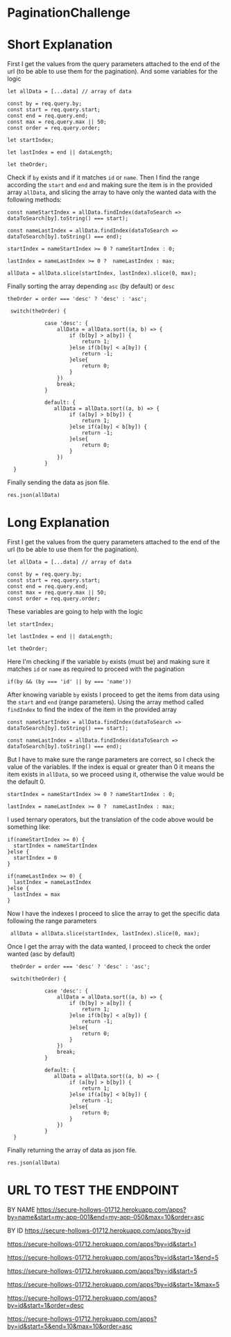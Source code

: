 # PaginationChallenge

# Short Explanation

First I get the values from the query parameters attached to the end of the url (to be able to use them for the pagination). And some
variables for the logic
 
    let allData = [...data] // array of data

    const by = req.query.by;
    const start = req.query.start;
    const end = req.query.end;
    const max = req.query.max || 50;
    const order = req.query.order;
    
    let startIndex;

    let lastIndex = end || dataLength;

    let theOrder; 
    
 Check if `by` exists and if it matches `id` or `name`. Then I find the range according the `start` and `end` and making sure 
 the item is in the provided array `allData`, and slicing the array to have only the wanted data with the following methods:
 
    const nameStartIndex = allData.findIndex(dataToSearch => dataToSearch[by].toString() === start);

    const nameLastIndex = allData.findIndex(dataToSearch => dataToSearch[by].toString() === end);
 
    startIndex = nameStartIndex >= 0 ? nameStartIndex : 0;

    lastIndex = nameLastIndex >= 0 ?  nameLastIndex : max;
    
    allData = allData.slice(startIndex, lastIndex).slice(0, max);
    
  Finally sorting the array depending `asc` (by default) or `desc`
  
    theOrder = order === 'desc' ? 'desc' : 'asc';
     
     switch(theOrder) {
        
                case 'desc': {
                    allData = allData.sort((a, b) => {
                        if (b[by] > a[by]) {
                            return 1;
                        }else if(b[by] < a[by]) {
                            return -1;
                        }else{
                            return 0;
                        }
                    })
                    break;
                }
        
                default: {
                   allData = allData.sort((a, b) => {
                        if (a[by] > b[by]) {
                            return 1;
                        }else if(a[by] < b[by]) {
                            return -1;
                        }else{
                            return 0;
                        }
                    })
                }
      }
  
 Finally sending the data as json file.
 
    res.json(allData)


# Long Explanation

 First I get the values from the query parameters attached to the end of the url (to be able to use them for the pagination).
 
    let allData = [...data] // array of data

    const by = req.query.by;
    const start = req.query.start;
    const end = req.query.end;
    const max = req.query.max || 50;
    const order = req.query.order;
  
 These variables are going to help with the logic

    let startIndex;

    let lastIndex = end || dataLength;

    let theOrder; 
     
 
 Here I'm checking if the variable `by` exists (must be) and making sure it matches `id` or `name` as required to proceed with the pagination
 
    if(by && (by === 'id' || by === 'name')) 
    
 After knowing variable `by` exists I proceed to get the items from data using the `start` and `end` (range parameters).
 Using the array method called `findIndex` to find the index of the item in the provided array

    const nameStartIndex = allData.findIndex(dataToSearch => dataToSearch[by].toString() === start);

    const nameLastIndex = allData.findIndex(dataToSearch => dataToSearch[by].toString() === end);
    
But I have to make sure the range parameters are correct, so I check the value of the variables. If the index is equal or greater than 0
it means the item exists in `allData`, so we proceed using it, otherwise the value would be the default 0.


    startIndex = nameStartIndex >= 0 ? nameStartIndex : 0;

    lastIndex = nameLastIndex >= 0 ?  nameLastIndex : max;
 
 I used ternary operators, but the translation of the code above would be something like:
 
    if(nameStartIndex >= 0) {
      startIndex = nameStartIndex 
    }else {
      startIndex = 0
    }
    
    if(nameLastIndex >= 0) {
      lastIndex = nameLastIndex
    }else {
      lastIndex = max
    }
    
 Now I have the indexes I proceed to slice the array to get the specific data following the range parameters
  
     allData = allData.slice(startIndex, lastIndex).slice(0, max);
    
 Once I get the array with the data wanted, I proceed to check the order wanted (asc by default)
 
     theOrder = order === 'desc' ? 'desc' : 'asc';
     
     switch(theOrder) {
        
                case 'desc': {
                    allData = allData.sort((a, b) => {
                        if (b[by] > a[by]) {
                            return 1;
                        }else if(b[by] < a[by]) {
                            return -1;
                        }else{
                            return 0;
                        }
                    })
                    break;
                }
        
                default: {
                   allData = allData.sort((a, b) => {
                        if (a[by] > b[by]) {
                            return 1;
                        }else if(a[by] < b[by]) {
                            return -1;
                        }else{
                            return 0;
                        }
                    })
                }
      }
      
 Finally returning the array of data as json file.
 
    res.json(allData)
  


# URL TO TEST THE ENDPOINT

BY NAME
https://secure-hollows-01712.herokuapp.com/apps?by=name&start=my-app-001&end=my-app-050&max=10&order=asc

BY ID
https://secure-hollows-01712.herokuapp.com/apps?by=id

https://secure-hollows-01712.herokuapp.com/apps?by=id&start=1

https://secure-hollows-01712.herokuapp.com/apps?by=id&start=1&end=5

https://secure-hollows-01712.herokuapp.com/apps?by=id&start=5

https://secure-hollows-01712.herokuapp.com/apps?by=id&start=1&max=5

https://secure-hollows-01712.herokuapp.com/apps?by=id&start=1&order=desc

https://secure-hollows-01712.herokuapp.com/apps?by=id&start=5&end=10&max=10&order=asc

    
